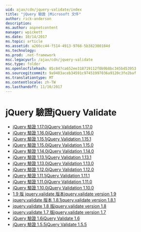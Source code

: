 ```yaml
---
uid: ajax/cdn/jquery-validate/index
title: "jQuery 驗證 |Microsoft 文件"
author: rick-anderson
description: 
ms.author: aspnetcontent
manager: wpickett
ms.date: 10/14/2017
ms.topic: article
ms.assetid: a266cc44-f514-4913-9768-5b382380184d
ms.technology: 
ms.prod: .net-framework
msc.legacyurl: /ajax/cdn/jquery-validate
msc.type: folder
ms.openlocfilehash: 85c847ca652ee318719112f0b9b8bc345bd53953
ms.sourcegitcommit: 9a9483aceb34591c97451997036a9120c3fe2baf
ms.translationtype: MT
ms.contentlocale: zh-TW
ms.lasthandoff: 11/10/2017
---
```

<a name="jquery-validate"></a><span data-ttu-id="e5c44-102">jQuery 驗證</span><span class="sxs-lookup"><span data-stu-id="e5c44-102">jQuery Validate</span></span>
====================
- [<span data-ttu-id="e5c44-103">jQuery 驗證 1.17.0</span><span class="sxs-lookup"><span data-stu-id="e5c44-103">jQuery Validation 1.17.0</span></span>](cdnjqueryvalidate1170.md)
- [<span data-ttu-id="e5c44-104">jQuery 驗證 1.16.0</span><span class="sxs-lookup"><span data-stu-id="e5c44-104">jQuery Validation 1.16.0</span></span>](cdnjqueryvalidate1160.md)
- [<span data-ttu-id="e5c44-105">jQuery 驗證 1.15.1</span><span class="sxs-lookup"><span data-stu-id="e5c44-105">jQuery Validation 1.15.1</span></span>](cdnjqueryvalidate1151.md)
- [<span data-ttu-id="e5c44-106">jQuery 驗證 1.15.0</span><span class="sxs-lookup"><span data-stu-id="e5c44-106">jQuery Validation 1.15.0</span></span>](cdnjqueryvalidate1150.md)
- [<span data-ttu-id="e5c44-107">jQuery 驗證 1.14.0</span><span class="sxs-lookup"><span data-stu-id="e5c44-107">jQuery Validation 1.14.0</span></span>](cdnjqueryvalidate1140.md)
- [<span data-ttu-id="e5c44-108">jQuery 驗證 1.13.1</span><span class="sxs-lookup"><span data-stu-id="e5c44-108">jQuery Validation 1.13.1</span></span>](cdnjqueryvalidate1131.md)
- [<span data-ttu-id="e5c44-109">jQuery 驗證 1.13.0</span><span class="sxs-lookup"><span data-stu-id="e5c44-109">jQuery Validation 1.13.0</span></span>](cdnjqueryvalidate1130.md)
- [<span data-ttu-id="e5c44-110">jQuery 驗證 1.12.0</span><span class="sxs-lookup"><span data-stu-id="e5c44-110">jQuery Validation 1.12.0</span></span>](cdnjqueryvalidate1120.md)
- [<span data-ttu-id="e5c44-111">jQuery 驗證 1.11.1</span><span class="sxs-lookup"><span data-stu-id="e5c44-111">jQuery Validation 1.11.1</span></span>](cdnjqueryvalidate1111.md)
- [<span data-ttu-id="e5c44-112">jQuery 驗證 1.11.0</span><span class="sxs-lookup"><span data-stu-id="e5c44-112">jQuery Validation 1.11.0</span></span>](cdnjqueryvalidate111.md)
- [<span data-ttu-id="e5c44-113">jQuery 驗證 1.10.0</span><span class="sxs-lookup"><span data-stu-id="e5c44-113">jQuery Validation 1.10.0</span></span>](cdnjqueryvalidate110.md)
- [<span data-ttu-id="e5c44-114">1.9 版 jquery.validate 版本</span><span class="sxs-lookup"><span data-stu-id="e5c44-114">jquery.validate version 1.9</span></span>](cdnjqueryvalidate19.md)
- [<span data-ttu-id="e5c44-115">jquery.validate 版本 1.8.1</span><span class="sxs-lookup"><span data-stu-id="e5c44-115">jquery.validate version 1.8.1</span></span>](cdnjqueryvalidate181.md)
- [<span data-ttu-id="e5c44-116">jquery.validate 1.8 版</span><span class="sxs-lookup"><span data-stu-id="e5c44-116">jquery.validate version 1.8</span></span>](cdnjqueryvalidate18.md)
- [<span data-ttu-id="e5c44-117">jquery.validate 1.7 版</span><span class="sxs-lookup"><span data-stu-id="e5c44-117">jquery.validate version 1.7</span></span>](cdnjqueryvalidate17.md)
- [<span data-ttu-id="e5c44-118">jQuery 驗證 1.6</span><span class="sxs-lookup"><span data-stu-id="e5c44-118">jQuery Validate 1.6</span></span>](cdnjqueryvalidate16.md)
- [<span data-ttu-id="e5c44-119">jQuery 驗證 1.5.5</span><span class="sxs-lookup"><span data-stu-id="e5c44-119">jQuery Validate 1.5.5</span></span>](cdnjqueryvalidate155.md)
